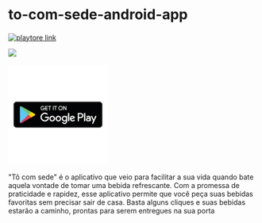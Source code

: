 # to-com-sede-android-app

<a href="https://play.google.com/store/apps/details?id=com.ipsoft.tocomsede" target="blank"><img align="center"
            src="https://PlayBadges.pavi2410.me/badge/full?id=com.ipsoft.tocomsede"
            alt="playtore link"  /></a>

<img src=https://github.com/ipirangad3v/to-com-sede-android-app/blob/main/screenshots/tocomsede.gif height=590/>

<a href="https://play.google.com/store/apps/details?id=com.ipsoft.tocomsede"><img src="https://github.com/AnthoniIP/Biblie/blob/master/screenshots/playstore.png" alt="Download on play store" width="200"></a>

"Tô com sede" é o aplicativo que veio para facilitar a sua vida quando bate aquela vontade de tomar uma bebida refrescante. Com a promessa de praticidade e rapidez, esse aplicativo permite que você peça suas bebidas favoritas sem precisar sair de casa. Basta alguns cliques e suas bebidas estarão a caminho, prontas para serem entregues na sua porta


